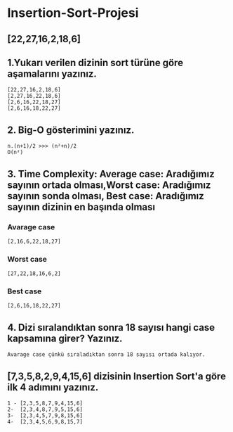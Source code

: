 # Insertion-Sort-Projesi

## [22,27,16,2,18,6]

## 1.Yukarı verilen dizinin sort türüne göre aşamalarını yazınız.

```
[22,27,16,2,18,6]
[2,27,16,22,18,6]
[2,6,16,22,18,27]
[2,6,16,18,22,27]
```

## 2. Big-O gösterimini yazınız.
```
n.(n+1)/2 >>> (n²+n)/2
O(n²)
```

## 3. Time Complexity: Average case: Aradığımız sayının ortada olması,Worst case: Aradığımız sayının sonda olması, Best case: Aradığımız sayının dizinin en başında olması
### Avarage case
```
[2,16,6,22,18,27]
```
### Worst case
```
[27,22,18,16,6,2]
```
### Best case
```
[2,6,16,18,22,27]
```

## 4. Dizi sıralandıktan sonra 18 sayısı hangi case kapsamına girer? Yazınız.
```
Avarage case çünkü sıraladıktan sonra 18 sayısı ortada kalıyor.
```

## [7,3,5,8,2,9,4,15,6] dizisinin Insertion Sort'a göre ilk 4 adımını yazınız.
```
1 - [2,3,5,8,7,9,4,15,6]
2-  [2,3,4,8,7,9,5,15,6]
3-  [2,3,4,5,7,9,8,15,6]
4-  [2,3,4,5,6,9,8,15,7]
```

